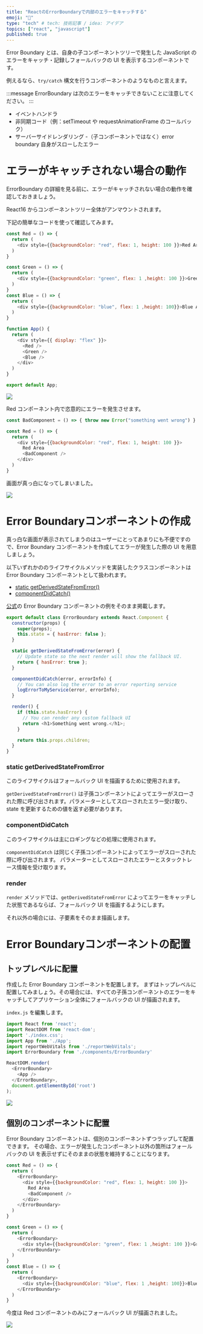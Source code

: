 ```yaml
---
title: "ReactのErrorBoundaryで内部のエラーをキャッチする"
emoji: "🧐"
type: "tech" # tech: 技術記事 / idea: アイデア
topics: ["react", "javascript"]
published: true
---
```


Error Boundary とは、自身の子コンポーネントツリーで発生した JavaScript のエラーをキャッチ・記録しフォールバックの UI を表示するコンポーネントです。

例えるなら、`try/catch` 構文を行うコンポーネントのようなものと言えます。

:::message
ErrorBoundary は次のエラーをキャッチできないことに注意してください。
:::

- イベントハンドラ
- 非同期コード（例：setTimeout や requestAnimationFrame のコールバック）
- サーバーサイドレンダリング
-（子コンポーネントではなく）error boundary 自身がスローしたエラー

# エラーがキャッチされない場合の動作

ErrorBoundary の詳細を見る前に、エラーがキャッチされない場合の動作を確認しておきましょう。

React16 からコンポーネントツリー全体がアンマウントされます。

下記の簡単なコードを使って確認してみます。

```js:App.js
const Red = () => {
  return (
    <div style={{backgroundColor: "red", flex: 1, height: 100 }}>Red Area</div>
  )
}

const Green = () => {
  return (
    <div style={{backgroundColor: "green", flex: 1 ,height: 100 }}>Green Area</div>
  )
}
const Blue = () => {
  return (
    <div style={{backgroundColor: "blue", flex: 1 ,height: 100}}>Blue Area</div>
  )
}

function App() {
  return (
    <div style={{ display: "flex" }}>
      <Red />
      <Green />
      <Blue />
    </div>
  )
}

export default App;
```

![](https://storage.googleapis.com/zenn-user-upload/c072208b5f8687e0008498cd.png)

Red コンポーネント内で恣意的にエラーを発生させます。

```js:App.js
const BadComponent = () => { throw new Error("something went wrong") }

const Red = () => {
  return (
    <div style={{backgroundColor: "red", flex: 1, height: 100 }}>
      Red Area
      <BadComponent />
    </div>
  )
}
```

画面が真っ白になってしまいました。

![](https://storage.googleapis.com/zenn-user-upload/1b60f680dd57f3adaf479aed.png)

# Error Boundaryコンポーネントの作成

真っ白な画面が表示されてしまうのはユーザーにとってあまりにも不便ですので、Error Boundary コンポーネントを作成してエラーが発生した際の UI を用意しましょう。

以下いずれかののライフサイクルメソッドを実装したクラスコンポーネントは Error Boundary コンポーネントとして扱われます。

- [static getDerivedStateFromError()](https://ja.reactjs.org/docs/react-component.html#static-getderivedstatefromerror)
- [componentDidCatch()]()

[公式](https://ja.reactjs.org/docs/error-boundaries.html)の Error Boundary コンポーネントの例をそのまま掲載します。

```js:App.js
export default class ErrorBoundary extends React.Component {
  constructor(props) {
    super(props);
    this.state = { hasError: false };
  }

  static getDerivedStateFromError(error) {
    // Update state so the next render will show the fallback UI.
    return { hasError: true };
  }

  componentDidCatch(error, errorInfo) {
    // You can also log the error to an error reporting service
    logErrorToMyService(error, errorInfo);
  }

  render() {
    if (this.state.hasError) {
      // You can render any custom fallback UI
      return <h1>Something went wrong.</h1>;
    }

    return this.props.children; 
  }
}
```

### static getDerivedStateFromError

このライフサイクルはフォールバック UI を描画するために使用されます。

`getDerivedStateFromError()` は子孫コンポーネントによってエラーがスローされた際に呼び出されます。パラメーターとしてスローされたエラー受け取り、state を更新するための値を返す必要があります。

### componentDidCatch

このライフサイクルは主にロギングなどの処理に使用されます。

`componentDidCatch` は同じく子孫コンポーネントによってエラーがスローされた際に呼び出されます。
パラメーターとしてスローされたエラーとスタックトレース情報を受け取ります。

### render

`render` メソッドでは、`getDerivedStateFromError` によってエラーをキャッチした状態であるならば、フォールバック UI を描画するようにします。

それ以外の場合には、子要素をそのまま描画します。

# Error Boundaryコンポーネントの配置

## トップレベルに配置

作成した Error Boundary コンポーネントを配置します。
まずはトップレベルに配置してみましょう。その場合には、すべての子孫コンポーネントのエラーをキャッチしてアプリケーション全体にフォールバックの UI が描画されます。

`index.js` を編集します。

```js:index.js
import React from 'react';
import ReactDOM from 'react-dom';
import './index.css';
import App from './App';
import reportWebVitals from './reportWebVitals';
import ErrorBoundary from './components/ErrorBoundary'

ReactDOM.render(
  <ErrorBoundary>
    <App />
  </ErrorBoundary>,
  document.getElementById('root')
);
```

![](https://storage.googleapis.com/zenn-user-upload/139ba7a489a859ae9ab7c5d9.png)

## 個別のコンポーネントに配置

Error Boundary コンポーネントは、個別のコンポーネントずつラップして配置できます。
その場合、エラーが発生したコンポーネント以外の箇所はフォールバックの UI を表示せずにそのままの状態を維持することになります。

```js:App.js
const Red = () => {
  return (
    <ErrorBoundary>
      <div style={{backgroundColor: "red", flex: 1, height: 100 }}>
        Red Area
        <BadComponent />
      </div>
    </ErrorBoundary>
  )
}

const Green = () => {
  return (
    <ErrorBoundary>
      <div style={{backgroundColor: "green", flex: 1 ,height: 100 }}>Green Area</div>
    </ErrorBoundary>
  )
}
const Blue = () => {
  return (
    <ErrorBoundary>
      <div style={{backgroundColor: "blue", flex: 1 ,height: 100}}>Blue Area</div>
    </ErrorBoundary>
  )
}
```

今度は Red コンポーネントのみにフォールバック UI が描画されました。

![](https://storage.googleapis.com/zenn-user-upload/40306cc62d46201557d388a2.png)
